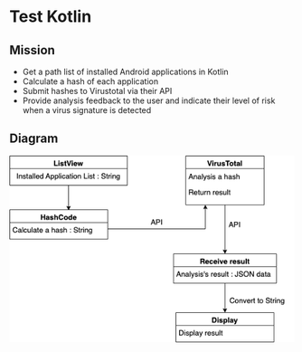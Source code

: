 # Test Kotlin

## Mission
- Get a path list of installed Android applications in Kotlin
-  Calculate a hash of each application
-  Submit hashes to Virustotal via their API
-  Provide analysis feedback to the user and indicate their level of risk when a virus signature is detected

## Diagram
![Diagram](/diagram.png)